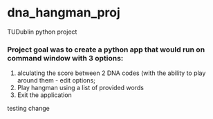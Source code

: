 # dna_hangman_proj
 TUDublin python project

### Project goal was to create a python app that would run on command window with 3 options:
1. alculating the score between 2 DNA codes (with the ability to play around them - edit options;
2. Play hangman using a list of provided words
3. Exit the application 

testing change
